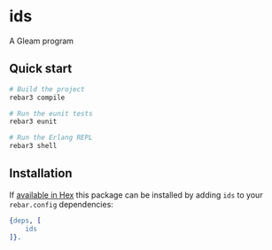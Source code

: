 # ids

A Gleam program


## Quick start

```sh
# Build the project
rebar3 compile

# Run the eunit tests
rebar3 eunit

# Run the Erlang REPL
rebar3 shell
```


## Installation

If [available in Hex](https://www.rebar3.org/docs/dependencies#section-declaring-dependencies)
this package can be installed by adding `ids` to your `rebar.config` dependencies:

```erlang
{deps, [
    ids
]}.
```
